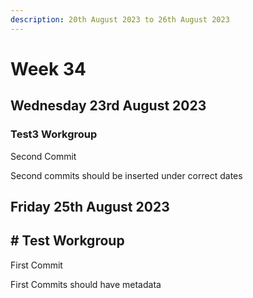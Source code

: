 ```yaml
---
description: 20th August 2023 to 26th August 2023
---
```


# Week 34

## Wednesday 23rd August 2023

### Test3 Workgroup

Second Commit

Second commits should be inserted under correct dates


## Friday 25th August 2023

## # Test Workgroup

First Commit

First Commits should have metadata